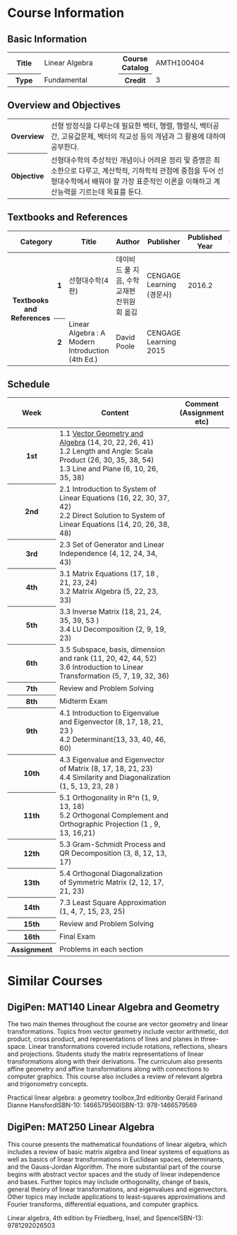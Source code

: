 # Course Information
## Basic Information
<table class="tbl-view">
	<colgroup>
		<col width="15%">
		<col>
		<col width="15%">
		<col>
	</colgroup>
	<tbody>				
		<tr>
			<th>Title</th>
			<td>Linear Algebra</td>
			<th>Course Catalog</th>
			<td>AMTH100404</td>
		</tr>
		<tr>
			<th>Type</th>
			<td>Fundamental</td>
			<th>Credit</th>
			<td>3</td>
		</tr>	
	</tbody>
</table>

## Overview and Objectives
<table class="tbl-view">
	<colgroup>
		<col width="15%">
		<col>
	</colgroup>
	<tbody>				
		<tr>
			<th>Overview</th>
			<td>선형 방정식을 다루는데 필요한 벡터, 행렬, 행렬식, 벡터공간, 고유값문제, 벡터의 직교성 등의 개념과 그 활용에 대하여 공부한다.</td>
		</tr>			
		<tr>
			<th>Objective</th>
			<td>선형대수학의 추상적인 개념이나 어려운 정리 및 증명은 최소한으로 다루고, 계산학적, 기하학적 관점에 중점을 두어 선형대수학에서 배워야 할 가장 표준적인 이론을 이해하고 계산능력을 기르는데 목표를 둔다. 
</td>
		</tr>	
	</tbody>
</table>

## Textbooks and References
<table class="tbl-view">
	<colgroup>
		<col width="10%">
		<col width="5%">
		<col>
		<col width="20%">
		<col width="10%">
		<col width="10%">
		<col width="15%">
	</colgroup>			
	<thead>
		<tr>
			<th colspan="2">Category</th>
			<th>Title</th>
			<th>Author</th>
			<th>Publisher</th>
			<th>Published Year</th>
			<th>ISBN</th>
		</tr>
	</thead>
	<tbody>				
		<tr>
			<th rowspan="2">Textbooks and References</th>
			<th>1</th>
			<td>선형대수학(4판) </td>
			<td>데이비드 풀 지음, 수학교재편찬위원회 옮김</td>
			<td>CENGAGE Learning (경문사)</td>
			<td class="alignC">2016.2</td>
			<td></td>
		</tr>
		<tr>
			<th>2</th>
			<td>Linear Algebra : A Modern Introduction (4th Ed.)</td>
			<td>David Poole</td>
			<td>CENGAGE Learning 2015</td>
			<td class="alignC"></td>
			<td></td>
		</tr>
	</tbody>
</table>

## Schedule
<table class="tbl-view">
	<colgroup>
		<col width="10%">
		<col>
		<col width="25%">
	</colgroup>			
	<thead>
		<tr>
			<th>Week</th>
			<th>Content</th>
			<th>Comment<br>(Assignment etc)</th>
		</tr>
	</thead>
	<tbody>	
		<tr>
			<th>1st</th>
			<td>1.1 <a href="https://github.com/Alegruz/Game-AI-Track/blob/master/1_1/AMTH1004_LINEAR_ALGEBRA/Notes/01_VECTOR.md">Vector Geometry and Algebra</a> (14, 20, 22, 26, 41)<br>1.2 Length and Angle: Scala Product (26, 30, 35, 38, 54)<br>1.3 Line and Plane (6, 10, 26, 35, 38)</td>
			<td></td>
		</tr>							
		<tr>
			<th>2nd</th>
			<td>2.1 Introduction to System of Linear Equations (16, 22, 30, 37, 42)<br>2.2 Direct Solution to System of Linear Equations (14, 20, 26, 38, 48)</td>
			<td></td>
		</tr>
		<tr>
			<th>3rd</th>
			<td>2.3 Set of Generator and Linear Independence (4, 12, 24, 34, 43)</td>
			<td></td>
		</tr>
		<tr>
			<th>4th</th>
			<td>3.1 Matrix Equations (17, 18 , 21, 23, 24)<br>3.2 Matrix Algebra (5, 22, 23, 33)</td>
			<td></td>
		</tr>
		<tr>
			<th>5th</th>
			<td>3.3 Inverse Matrix (18, 21, 24, 35, 39, 53 )<br>3.4  LU Decomposition (2,  9, 19, 23)</td>
			<td></td>
		</tr>
		<tr>
			<th>6th</th>
			<td>3.5 Subspace, basis, dimension and rank (11, 20, 42, 44, 52)<br>3.6 Introduction to Linear Transformation (5, 7, 19, 32, 36)</td>
			<td></td>
		</tr>
		<tr>
			<th>7th</th>
			<td>Review and Problem Solving</td>
			<td></td>
		</tr>
		<tr>
			<th>8th</th>
			<td>Midterm Exam</td>
			<td></td>
		</tr>
		<tr>
			<th>9th</th>
			<td>4.1 Introduction to Eigenvalue and Eigenvector (8, 17, 18, 21, 23 )<br>4.2 Determinant(13, 33, 40, 46, 60)</td>
			<td></td>
		</tr>
		<tr>
			<th>10th</th>
			<td>4.3 Eigenvalue and Eigenvector of Matrix (8, 17, 18, 21, 23)<br>4.4 Similarity and Diagonalization (1, 5, 13, 23, 28 )</td>
			<td></td>
		</tr>
		<tr>
			<th>11th</th>
			<td>5.1 Orthogonality in R^n  (1, 9, 13, 18)<br>5.2 Orthogonal Complement and Orthographic Projection (1 , 9, 13, 16,21)</td>
			<td></td>
		</tr>
		<tr>
			<th>12th</th>
			<td>5.3 Gram-Schmidt Process and QR Decomposition (3,  8, 12, 13, 17)</td>
			<td></td>
		</tr>
		<tr>
			<th>13th</th>
			<td>5.4 Orthogonal Diagonalization of Symmetric Matrix (2, 12, 17, 21, 23)</td>
			<td></td>
		</tr>
		<tr>
			<th>14th</th>
			<td>7.3 Least Square Approximation  (1, 4, 7, 15, 23, 25)</td>
			<td></td>
		</tr>
		<tr>
			<th>15th</th>
			<td>Review and Problem Solving</td>
			<td></td>
		</tr>
		<tr>
			<th>16th</th>
			<td>Final Exam</td>
			<td></td>
		</tr>												
		<tr>
			<th>Assignment</th>
			<td colspan="2">Problems in each section</td>
		</tr>
	</tbody>
</table>
			

# Similar Courses
## DigiPen: MAT140 Linear Algebra and Geometry
The two main themes throughout the course are vector geometry and linear transformations. Topics from vector geometry include vector arithmetic, dot product, cross product, and representations of lines and planes in three-space. Linear transformations covered include rotations, reflections, shears and projections. Students study the matrix representations of linear transformations along with their derivations. The curriculum also presents affine geometry and affine transformations along with connections to computer graphics. This course also includes a review of relevant algebra and trigonometry concepts.

Practical linear algebra: a geometry toolbox,3rd editionby Gerald Farinand Dianne HansfordISBN-10: 1466579560ISBN-13: 978-1466579569

## DigiPen: MAT250 Linear Algebra
This course presents the mathematical foundations of linear algebra, which includes a review of basic matrix algebra and linear systems of equations as well as basics of linear transformations in Euclidean spaces, determinants, and the Gauss-Jordan Algorithm. The more substantial part of the course begins with abstract vector spaces and the study of linear independence and bases. Further topics may include orthogonality, change of basis, general theory of linear transformations, and eigenvalues and eigenvectors. Other topics may include applications to least-squares approximations and Fourier transforms, differential equations, and computer graphics.

Linear algebra, 4th edition by Friedberg, Insel, and SpenceISBN-13: 9781292026503